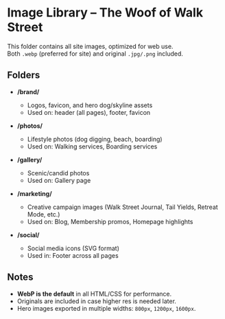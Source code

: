 # Image Library – The Woof of Walk Street

This folder contains all site images, optimized for web use.  
Both `.webp` (preferred for site) and original `.jpg/.png` included.

## Folders
- **/brand/**
  - Logos, favicon, and hero dog/skyline assets
  - Used on: header (all pages), footer, favicon

- **/photos/**
  - Lifestyle photos (dog digging, beach, boarding)
  - Used on: Walking services, Boarding services

- **/gallery/**
  - Scenic/candid photos
  - Used on: Gallery page

- **/marketing/**
  - Creative campaign images (Walk Street Journal, Tail Yields, Retreat Mode, etc.)
  - Used on: Blog, Membership promos, Homepage highlights

- **/social/**
  - Social media icons (SVG format)
  - Used in: Footer across all pages

## Notes
- **WebP is the default** in all HTML/CSS for performance.
- Originals are included in case higher res is needed later.
- Hero images exported in multiple widths: `800px`, `1200px`, `1600px`.